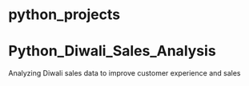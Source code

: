 # python_projects
# Python_Diwali_Sales_Analysis
Analyzing Diwali sales data to improve customer experience and sales
